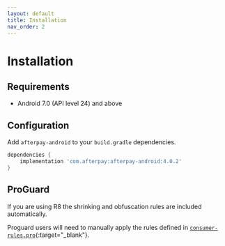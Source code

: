 ```yaml
---
layout: default
title: Installation
nav_order: 2
---
```


# Installation

## Requirements
- Android 7.0 (API level 24) and above

## Configuration

Add `afterpay-android` to your `build.gradle` dependencies.

``` gradle
dependencies {
    implementation 'com.afterpay:afterpay-android:4.0.2'
}
```

## ProGuard

If you are using R8 the shrinking and obfuscation rules are included automatically.

Proguard users will need to manually apply the rules defined in [`consumer-rules.pro`][proguard-rules]{:target="_blank"}.

[proguard-rules]: https://github.com/afterpay/sdk-android/blob/master/afterpay/consumer-rules.pro
